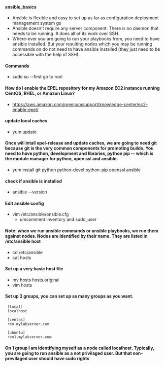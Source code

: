 #### ansible_basics
  * Ansible is flexible and easy to set up as far as configuration deployment management system go
  * Ansible doesn't require any server component. There is no daemon that needs to be running. It does all of its work over SSH.
  * Where-ever you are going to run your playbooks from, you need to have ansible installed. But your resulting nodes which you may be running commands on do not need to have ansible installed (they just need to be accessible with the help of SSH). 
  
#### Commands
  * sudo su --first go to root
#### How do I enable the EPEL repository for my Amazon EC2 instance running CentOS, RHEL, or Amazon Linux?
  * https://aws.amazon.com/premiumsupport/knowledge-center/ec2-enable-epel/
#### update local caches
  * yum update 
#### Once will intall epel-release and update caches, we are going to need git  because git is the very common components for promoting builds. You need to have python, development and libraries, python pip -- which is the module manager for python, open ssl and ansible. 
  * yum install git python python-devel python-pip openssl ansible
#### check if ansible is installed
  * ansible --version
#### Edit ansible config
  * vim /etc/ansible/ansible.cfg
    * umcomment inventory and sudo_user
#### Note: when we run ansible commands or ansible playbooks, we run them against nodes. Nodes are identified by their name. They are listed in /etc/ansible host
  * cd /etc/ansible 
  * cat hosts
#### Set up a very basic host file
  * mv hosts hosts.original 
  * vim hosts
#### Set up 3 groups, you can set up as many groups as you want. 
     [local]
     localhost
     
     [centos]
     rbn.mylabserver.com
     
     [ubuntu]
     rbn1.mylabserver.com
#### On 1 group I am identifying myself as a node called localhost. Typically, you are going to run ansible as a not privilaged user. But that non-previlaged user should have sudo rights

